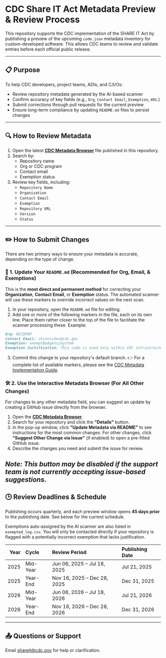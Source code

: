 # CDC Share IT Act Metadata Preview & Review Process

This repository supports the CDC implementation of the SHARE IT Act by publishing a preview of the upcoming `code.json` metadata inventory for custom-developed software. This allows CDC teams to review and validate entries before each official public release.

---

## 📋 Purpose

To help CDC developers, project teams, ADIs, and C/I/Os:
- Review repository metadata generated by the AI-based scanner
- Confirm accuracy of key fields (e.g., `Org`, `Contact Email`, `Exemption`, etc.)
- Submit corrections through pull requests for the current preview
- Ensure long-term compliance by updating `README.md` files to persist changes

---

## 🔍 How to Review Metadata

1. Open the latest **[CDC Metadata Browser](https://ocio-ricky.github.io/ShareIT-Act/index.html)** file published in this repository.
2. Search by:
   - Repository name
   - Org or CDC program
   - Contact email
   - Exemption status
3. Review key fields, including:
   - `Repository Name`
   - `Organization`
   - `Contact Email`
   - `Exemption`
   - `Repository URL`
   - `Version`
   - `Status`

---

## ✏️ How to Submit Changes

There are two primary ways to ensure your metadata is accurate, depending on the type of change.
 
### 🚀 1. Update Your `README.md` (Recommended for Org, Email, & Exemptions)
 
This is the **most direct and permanent method** for correcting your **Organization**, **Contact Email**, or **Exemption** status. The automated scanner will use these markers to override incorrect values on the next scan.

1.  In your repository, open the `README.md` file for editing.
2.  Add one or more of the following markers in the file, each on its own line. Place them rather closer to the top of the file to facilitate the scanner processing these.  Example:
```md
Org: NCCDPHP
Contact Email: chronicdev@cdc.gov
Exemption: exemptByAgencySystem
Exemption Justification: This code is used only within CDC infrastructure and is not reusable externally.
```
3.  Commit this change to your repository's default branch.
👉 For a complete list of available markers, please see the [CDC Metadata Implementation Guide](https://docs.cdc.gov/docs/ea/codeshare/implementation-guide#readmemd-override-optional-markers).

### 🛠️ 2. Use the Interactive Metadata Browser (For All Other Changes)
 
For changes to any other metadata field, you can suggest an update by creating a GitHub issue directly from the browser.
 
1.  Open the **[CDC Metadata Browser](https://ocio-rickyv.github.io/ShareIT-Act/index.html)**.
2.  Search for your repository and click the **"Details"** button.
3.  In the pop-up window, click **"Update Metadata via README"** to see instructions for the most common changes. For other changes, click **"Suggest Other Change via Issue"** (if enabled) to open a pre-filled GitHub issue.
4.  Describe the changes you need and submit the issue for review.
 
*Note: This button may be disabled if the support team is not currently accepting issue-based suggestions.*
---

## 🕒 Review Deadlines & Schedule

Publishing occurs quarterly, and each preview window opens **45 days prior** to the publishing date. See below for the current schedule.

Exemptions auto-assigned by the AI scanner are also listed in `exempted_log.csv`. You will only be contacted directly if your repository is flagged with a potentially incorrect exemption that lacks justification.

|   Year | Cycle    | Review Period               | Publishing Date   |
|-------:|:---------|:----------------------------|:------------------|
|   2025 | Mid-Year | Jun 06, 2025 – Jul 18, 2025 | Jul 21, 2025      |
|   2025 | Year-End | Nov 16, 2025 – Dec 28, 2025 | Dec 31, 2025      |
|   2026 | Mid-Year | Jun 06, 2026 – Jul 18, 2026 | Jul 21, 2026      |
|   2026 | Year-End | Nov 16, 2026 – Dec 28, 2026 | Dec 31, 2026      |
---

## 📤 Questions or Support

Email [shareit@cdc.gov](mailto:shareit@cdc.gov?subject=Feedback) for help or clarification.
